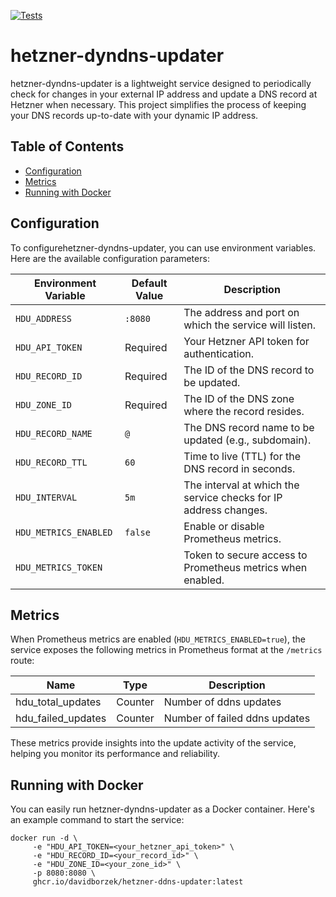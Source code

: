 [![Tests](https://github.com/davidborzek/hetzner-ddns-updater/actions/workflows/tests.yml/badge.svg)](https://github.com/davidborzek/hetzner-ddns-updater/actions/workflows/tests.yml)

# hetzner-dyndns-updater

hetzner-dyndns-updater is a lightweight service designed to periodically check for changes in your external IP address and update a DNS record at Hetzner when necessary. This project simplifies the process of keeping your DNS records up-to-date with your dynamic IP address.

## Table of Contents

- [Configuration](#configuration)
- [Metrics](#metrics)
- [Running with Docker](#running-with-docker)

## Configuration

To configurehetzner-dyndns-updater, you can use environment variables. Here are the available configuration parameters:

| Environment Variable  | Default Value | Description                                                      |
| --------------------- | ------------- | ---------------------------------------------------------------- |
| `HDU_ADDRESS`         | `:8080`       | The address and port on which the service will listen.           |
| `HDU_API_TOKEN`       | Required      | Your Hetzner API token for authentication.                       |
| `HDU_RECORD_ID`       | Required      | The ID of the DNS record to be updated.                          |
| `HDU_ZONE_ID`         | Required      | The ID of the DNS zone where the record resides.                 |
| `HDU_RECORD_NAME`     | `@`           | The DNS record name to be updated (e.g., subdomain).             |
| `HDU_RECORD_TTL`      | `60`          | Time to live (TTL) for the DNS record in seconds.                |
| `HDU_INTERVAL`        | `5m`          | The interval at which the service checks for IP address changes. |
| `HDU_METRICS_ENABLED` | `false`       | Enable or disable Prometheus metrics.                            |
| `HDU_METRICS_TOKEN`   |               | Token to secure access to Prometheus metrics when enabled.       |

## Metrics

When Prometheus metrics are enabled (`HDU_METRICS_ENABLED=true`), the service exposes the following metrics in Prometheus format at the `/metrics` route:

| Name               | Type    | Description                   |
| ------------------ | ------- | ----------------------------- |
| hdu_total_updates  | Counter | Number of ddns updates        |
| hdu_failed_updates | Counter | Number of failed ddns updates |

These metrics provide insights into the update activity of the service, helping you monitor its performance and reliability.

## Running with Docker

You can easily run hetzner-dyndns-updater as a Docker container. Here's an example command to start the service:

```shell
docker run -d \
     -e "HDU_API_TOKEN=<your_hetzner_api_token>" \
     -e "HDU_RECORD_ID=<your_record_id>" \
     -e "HDU_ZONE_ID=<your_zone_id>" \
     -p 8080:8080 \
     ghcr.io/davidborzek/hetzner-ddns-updater:latest
```
